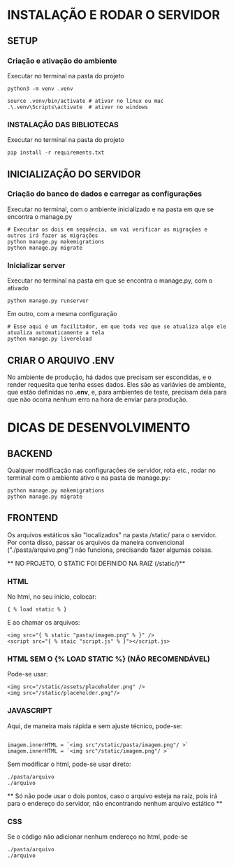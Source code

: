 # INSTALAÇÃO E RODAR O SERVIDOR

## SETUP

### Criação e ativação do ambiente
Executar no terminal na pasta do projeto
```
python3 -m venv .venv

source .venv/bin/activate # ativar no linux ou mac
.\.venv\Scripts\activate  # ativer no windows
```

### INSTALAÇÃO DAS BIBLIOTECAS
Executar no terminal na pasta do projeto
```
pip install -r requirements.txt
```

## INICIALIZAÇÃO DO SERVIDOR

### Criação do banco de dados e carregar as configurações

Executar no terminal, com o ambiente inicializado e na pasta em que se encontra o manage.py
```
# Executar os dois em sequência, um vai verificar as migrações e outros irá fazer as migrações
python manage.py makemigrations
python manage.py migrate
```

### Inicializar server
Executar no terminal na pasta em que se encontra o manage.py, com o ativado

```
python manage.py runserver
```

Em outro, com a mesma configuração
```
# Esse aqui é um facilitador, em que toda vez que se atualiza algo ele atualiza automaticamente a tela
python manage.py livereload
```

## CRIAR O ARQUIVO .ENV
No ambiente de produção, há dados que precisam ser escondidas, e o render requesita que tenha esses dados.
Eles são as variávies de ambiente, que estão definidas no **.env**, e, para ambientes de teste, precisam dela para que não ocorra nenhum erro na hora de enviar para produção.


# DICAS DE DESENVOLVIMENTO

## BACKEND

Qualquer modificação nas configurações de servidor, rota etc., rodar no terminal com o ambiente ativo e na pasta de manage.py:
```
python manage.py makemigrations
python manage.py migrate
```

## FRONTEND

Os arquivos estáticos são "localizados" na pasta /static/ para o servidor. Por conta disso, passar os arquivos da maneira convencional ("./pasta/arquivo.png") não funciona, precisando fazer algumas coisas.

** NO PROJETO, O STATIC FOI DEFINIDO NA RAIZ (/static/)**

### HTML
No html, no seu início, colocar:
```
{ % load static % }
```

E ao chamar os arquivos:

```
<img src="{ % static "pasta/imagem.png" % }" />
<script src="{ % staic "script.js" % }"></script.js>
```

### HTML SEM O {% LOAD STATIC %} (NÃO RECOMENDÁVEL)
Pode-se usar:
```
<img src="/static/assets/placeholder.png" />
<img src="/static/placeholder.png"/>
```

### JAVASCRIPT

Aqui, de maneira mais rápida e sem ajuste técnico, pode-se:

```

imagem.innerHTML = `<img src"/static/pasta/imagem.png"/ >`
imagem.innerHTML = `<img src"/static/imagem.png"/ >`

```

Sem modificar o html, pode-se usar direto:

```
./pasta/arquivo
./arquivo
```
** Só não pode usar o dois pontos, caso o arquivo esteja na raiz, pois irá para o endereço do servidor, não encontrando nenhum arquivo estático **

### CSS
Se o código não adicionar nenhum endereço no html, pode-se

```
./pasta/arquivo
./arquivo
```


